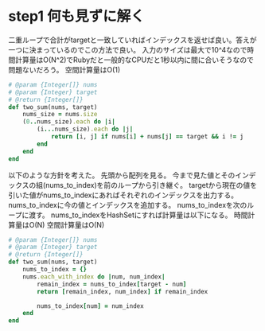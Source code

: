 # step1 何も見ずに解く
二重ループで合計がtargetと一致していればインデックスを返せば良い。答えが一つに決まっているのでこの方法で良い。
入力のサイズは最大で10^4なので時間計算量はO(N^2)でRubyだと一般的なCPUだと1秒以内に間に合いそうなので問題ないだろう。
空間計算量はO(1)

```ruby
# @param {Integer[]} nums
# @param {Integer} target
# @return {Integer[]}
def two_sum(nums, target)
    nums_size = nums.size
    (0..nums_size).each do |i|
        (i...nums_size).each do |j|
            return [i, j] if nums[i] + nums[j] == target && i != j
        end
    end
end
```

以下のような方針を考えた。
先頭から配列を見る。
今まで見た値とそのインデックスの組(nums_to_index)を前のループから引き継ぐ。
targetから現在の値を引いた値がnums_to_indexにあればそれぞれのインデックスを出力する。nums_to_indexに今の値とインデックスを追加する。
nums_to_indexを次のループに渡す。
nums_to_indexをHashSetにすれば計算量は以下になる。
時間計算量はO(N)
空間計算量はO(N)

```ruby
# @param {Integer[]} nums
# @param {Integer} target
# @return {Integer[]}
def two_sum(nums, target)
    nums_to_index = {}
    nums.each_with_index do |num, num_index|
        remain_index = nums_to_index[target - num]
        return [remain_index, num_index] if remain_index

        nums_to_index[num] = num_index
    end
end
```

